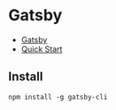 # Gatsby

* [Gatsby](https://www.gatsbyjs.org)
* [Quick Start](https://www.gatsbyjs.org/docs/quick-start)

## Install

`npm install -g gatsby-cli`